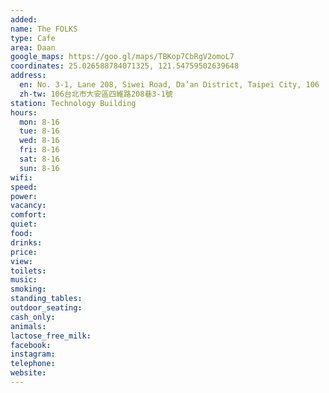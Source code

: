 ```yaml
---
added: 
name: The FOLKS
type: Cafe
area: Daan
google_maps: https://goo.gl/maps/TBKop7CbRgV2omoL7
coordinates: 25.026588784071325, 121.54759502639648
address:
  en: No. 3-1, Lane 208, Siwei Road, Da’an District, Taipei City, 106
  zh-tw: 106台北市大安區四維路208巷3-1號
station: Technology Building
hours:
  mon: 8-16
  tue: 8-16
  wed: 8-16
  fri: 8-16
  sat: 8-16
  sun: 8-16
wifi: 
speed: 
power: 
vacancy: 
comfort: 
quiet: 
food: 
drinks: 
price: 
view: 
toilets: 
music: 
smoking: 
standing_tables: 
outdoor_seating: 
cash_only: 
animals: 
lactose_free_milk: 
facebook: 
instagram: 
telephone: 
website: 
---
```

